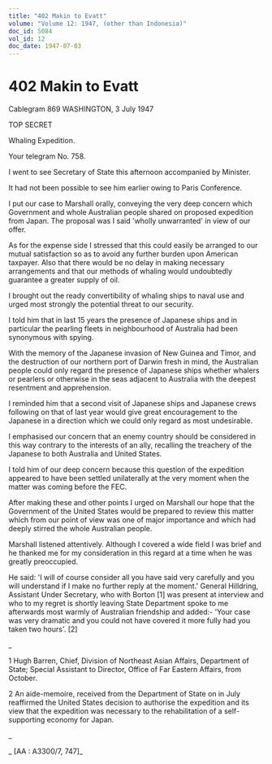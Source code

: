 ```yaml
---
title: "402 Makin to Evatt"
volume: "Volume 12: 1947, (other than Indonesia)"
doc_id: 5084
vol_id: 12
doc_date: 1947-07-03
---
```


# 402 Makin to Evatt

Cablegram 869 WASHINGTON, 3 July 1947

TOP SECRET

Whaling Expedition.

Your telegram No. 758.

I went to see Secretary of State this afternoon accompanied by Minister.

It had not been possible to see him earlier owing to Paris Conference.

I put our case to Marshall orally, conveying the very deep concern which Government and whole Australian people shared on proposed expedition from Japan. The proposal was I said 'wholly unwarranted' in view of our offer.

As for the expense side I stressed that this could easily be arranged to our mutual satisfaction so as to avoid any further burden upon American taxpayer. Also that there would be no delay in making necessary arrangements and that our methods of whaling would undoubtedly guarantee a greater supply of oil.

I brought out the ready convertibility of whaling ships to naval use and urged most strongly the potential threat to our security.

I told him that in last 15 years the presence of Japanese ships and in particular the pearling fleets in neighbourhood of Australia had been synonymous with spying.

With the memory of the Japanese invasion of New Guinea and Timor, and the destruction of our northern port of Darwin fresh in mind, the Australian people could only regard the presence of Japanese ships whether whalers or pearlers or otherwise in the seas adjacent to Australia with the deepest resentment and apprehension.

I reminded him that a second visit of Japanese ships and Japanese crews following on that of last year would give great encouragement to the Japanese in a direction which we could only regard as most undesirable.

I emphasised our concern that an enemy country should be considered in this way contrary to the interests of an ally, recalling the treachery of the Japanese to both Australia and United States.

I told him of our deep concern because this question of the expedition appeared to have been settled unilaterally at the very moment when the matter was coming before the FEC.

After making these and other points I urged on Marshall our hope that the Government of the United States would be prepared to review this matter which from our point of view was one of major importance and which had deeply stirred the whole Australian people.

Marshall listened attentively. Although I covered a wide field I was brief and he thanked me for my consideration in this regard at a time when he was greatly preoccupied.

He said: 'I will of course consider all you have said very carefully and you will understand if I make no further reply at the moment.' General Hilldring, Assistant Under Secretary, who with Borton [1] was present at interview and who to my regret is shortly leaving State Department spoke to me afterwards most warmly of Australian friendship and added:- 'Your case was very dramatic and you could not have covered it more fully had you taken two hours'. [2]

_

1 Hugh Barren, Chief, Division of Northeast Asian Affairs, Department of State; Special Assistant to Director, Office of Far Eastern Affairs, from October.

2 An aide-memoire, received from the Department of State on in July reaffirmed the United States decision to authorise the expedition and its view that the expedition was necessary to the rehabilitation of a self-supporting economy for Japan.

_

_ [AA : A3300/7, 747]_
